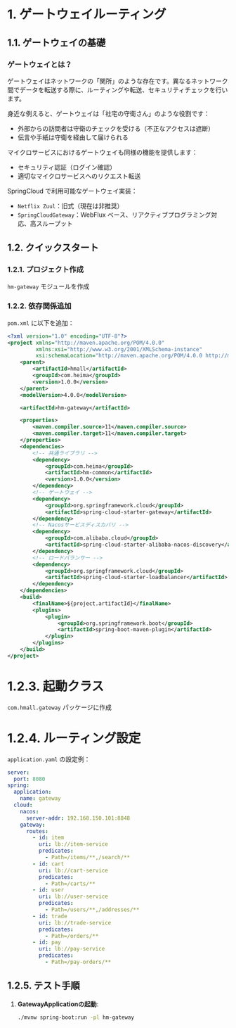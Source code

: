 # 1. ゲートウェイルーティング

## 1.1. ゲートウェイの基礎

### ゲートウェイとは？
ゲートウェイはネットワークの「関所」のような存在です。異なるネットワーク間でデータを転送する際に、ルーティングや転送、セキュリティチェックを行います。

身近な例えると、ゲートウェイは「社宅の守衛さん」のような役割です：
- 外部からの訪問者は守衛のチェックを受ける（不正なアクセスは遮断）
- 伝言や手紙は守衛を経由して届けられる

マイクロサービスにおけるゲートウェイも同様の機能を提供します：
- セキュリティ認証（ログイン確認）
- 適切なマイクロサービスへのリクエスト転送

SpringCloud で利用可能なゲートウェイ実装：
- `Netflix Zuul`：旧式（現在は非推奨）
- `SpringCloudGateway`：WebFlux ベース、リアクティブプログラミング対応、高スループット

## 1.2. クイックスタート

### 1.2.1. プロジェクト作成
`hm-gateway` モジュールを作成

### 1.2.2. 依存関係追加
`pom.xml` に以下を追加：

```xml
<?xml version="1.0" encoding="UTF-8"?>
<project xmlns="http://maven.apache.org/POM/4.0.0"
         xmlns:xsi="http://www.w3.org/2001/XMLSchema-instance"
         xsi:schemaLocation="http://maven.apache.org/POM/4.0.0 http://maven.apache.org/xsd/maven-4.0.0.xsd">
    <parent>
        <artifactId>hmall</artifactId>
        <groupId>com.heima</groupId>
        <version>1.0.0</version>
    </parent>
    <modelVersion>4.0.0</modelVersion>

    <artifactId>hm-gateway</artifactId>

    <properties>
        <maven.compiler.source>11</maven.compiler.source>
        <maven.compiler.target>11</maven.compiler.target>
    </properties>
    <dependencies>
        <!-- 共通ライブラリ -->
        <dependency>
            <groupId>com.heima</groupId>
            <artifactId>hm-common</artifactId>
            <version>1.0.0</version>
        </dependency>
        <!-- ゲートウェイ -->
        <dependency>
            <groupId>org.springframework.cloud</groupId>
            <artifactId>spring-cloud-starter-gateway</artifactId>
        </dependency>
        <!-- Nacosサービスディスカバリ -->
        <dependency>
            <groupId>com.alibaba.cloud</groupId>
            <artifactId>spring-cloud-starter-alibaba-nacos-discovery</artifactId>
        </dependency>
        <!-- ロードバランサー -->
        <dependency>
            <groupId>org.springframework.cloud</groupId>
            <artifactId>spring-cloud-starter-loadbalancer</artifactId>
        </dependency>
    </dependencies>
    <build>
        <finalName>${project.artifactId}</finalName>
        <plugins>
            <plugin>
                <groupId>org.springframework.boot</groupId>
                <artifactId>spring-boot-maven-plugin</artifactId>
            </plugin>
        </plugins>
    </build>
</project>
```
# 1.2.3. 起動クラス
`com.hmall.gateway` パッケージに作成

# 1.2.4. ルーティング設定
`application.yaml` の設定例：

```yaml
server:
  port: 8080
spring:
  application:
    name: gateway
  cloud:
    nacos:
      server-addr: 192.168.150.101:8848
    gateway:
      routes:
        - id: item
          uri: lb://item-service
          predicates:
            - Path=/items/**,/search/**
        - id: cart
          uri: lb://cart-service
          predicates:
            - Path=/carts/**
        - id: user
          uri: lb://user-service
          predicates:
            - Path=/users/**,/addresses/**
        - id: trade
          uri: lb://trade-service
          predicates:
            - Path=/orders/**
        - id: pay
          uri: lb://pay-service
          predicates:
            - Path=/pay-orders/**
```
## 1.2.5. テスト手順

1. **GatewayApplicationの起動**:
   ```bash
   ./mvnw spring-boot:run -pl hm-gateway
